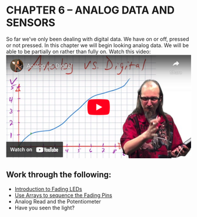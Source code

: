 # CHAPTER 6 – ANALOG DATA AND SENSORS
So far we’ve only been dealing with digital data. We have on or off, pressed or not pressed. In this chapter we will begin looking analog data. We will be able to be partially on rather than fully on. Watch this video:
[![YouTube Thumbnail](avd_yt.png)](https://youtu.be/kwuF4gJPFmM)

## Work through the following:
- [Introduction to Fading LEDs](fading.md)
- [Use Arrays to sequence the Fading Pins](arrays.md)
- Analog Read and the Potentiometer
- Have you seen the light?
